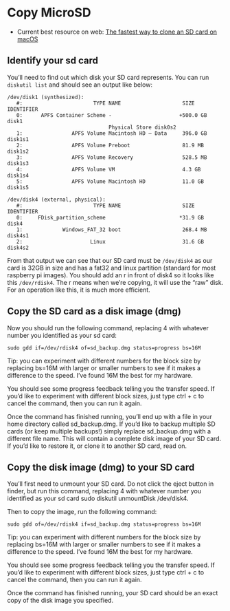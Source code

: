 # Copy MicroSD
* Current best resource on web: [The fastest way to clone an SD card on macOS](https://blog.jaimyn.dev/the-fastest-way-to-clone-sd-card-macos/)

## Identify your sd card
You’ll need to find out which disk your SD card represents. You can run `diskutil list` and should see an output like below:
```
/dev/disk1 (synthesized):
   #:                       TYPE NAME                    SIZE       IDENTIFIER
   0:      APFS Container Scheme -                      +500.0 GB   disk1
                                 Physical Store disk0s2
   1:                APFS Volume Macintosh HD — Data     396.0 GB   disk1s1
   2:                APFS Volume Preboot                 81.9 MB    disk1s2
   3:                APFS Volume Recovery                528.5 MB   disk1s3
   4:                APFS Volume VM                      4.3 GB     disk1s4
   5:                APFS Volume Macintosh HD            11.0 GB    disk1s5

/dev/disk4 (external, physical):
   #:                       TYPE NAME                    SIZE       IDENTIFIER
   0:     FDisk_partition_scheme                        *31.9 GB    disk4
   1:             Windows_FAT_32 boot                    268.4 MB   disk4s1
   2:                      Linux                         31.6 GB    disk4s2
```
From that output we can see that our SD card must be `/dev/disk4` as our card is 32GB in size and has a fat32 and linux partition (standard for most raspberry pi images). You should add an r in front of disk4 so it looks like this `/dev/rdisk4`. The r means when we’re copying, it will use the “raw” disk. For an operation like this, it is much more efficient.

## Copy the SD card as a disk image (dmg)

Now you should run the following command, replacing 4 with whatever number you identified as your sd card:

`sudo gdd if=/dev/rdisk4 of=sd_backup.dmg status=progress bs=16M`

Tip: you can experiment with different numbers for the block size by replacing bs=16M with larger or smaller numbers to see if it makes a difference to the speed. I’ve found 16M the best for my hardware.

You should see some progress feedback telling you the transfer speed. If you’d like to experiment with different block sizes, just type ctrl + c to cancel the command, then you can run it again.

Once the command has finished running, you’ll end up with a file in your home directory called sd_backup.dmg. If you’d like to backup multiple SD cards (or keep multiple backups!) simply replace sd_backup.dmg with a different file name. This will contain a complete disk image of your SD card. If you’d like to restore it, or clone it to another SD card, read on.

## Copy the disk image (dmg) to your SD card

You’ll first need to unmount your SD card. Do not click the eject button in finder, but run this command, replacing 4 with whatever number you identified as your sd card sudo diskutil unmountDisk /dev/disk4.

Then to copy the image, run the following command:

`sudo gdd of=/dev/rdisk4 if=sd_backup.dmg status=progress bs=16M`


Tip: you can experiment with different numbers for the block size by replacing bs=16M with larger or smaller numbers to see if it makes a difference to the speed. I’ve found 16M the best for my hardware.

You should see some progress feedback telling you the transfer speed. If you’d like to experiment with different block sizes, just type ctrl + c to cancel the command, then you can run it again.

Once the command has finished running, your SD card should be an exact copy of the disk image you specified.





